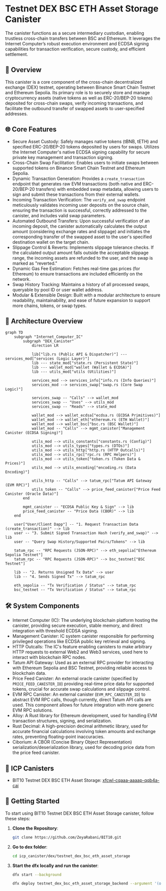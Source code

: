 # Testnet DEX BSC ETH Asset Storage Canister

The canister functions as a secure intermediary custodian, enabling trustless cross-chain transfers between BSC and Ethereum. It leverages the Internet Computer’s robust execution environment and ECDSA signing capabilities for transaction verification, secure custody, and efficient settlement.

## 🌟 Overview

This canister is a core component of the cross-chain decentralized exchange (DEX) testnet, operating between Binance Smart Chain Testnet and Ethereum Sepolia. Its primary role is to securely store and manage cryptocurrency assets (native tokens as well as ERC-20/BEP-20 tokens) deposited for cross-chain swaps, verify incoming transactions, and facilitate the outbound transfer of swapped assets to user-specified addresses.

## 🌐 Core Features

- Secure Asset Custody: Safely manages native tokens (tBNB, tETH) and specified ERC-20/BEP-20 tokens deposited by users for swaps. Utilizes the Internet Computer's native ECDSA signing capability for secure private key management and transaction signing.
- Cross-Chain Swap Facilitation: Enables users to initiate swaps between supported tokens on Binance Smart Chain Testnet and Ethereum Sepolia.
- Dynamic Transaction Generation: Provides a `create_transaction` endpoint that generates raw EVM transactions (both native and ERC-20/BEP-20 transfers) with embedded swap metadata, allowing users to sign and submit these transactions from their external wallets.
- Incoming Transaction Verification: The `verify_and_swap` endpoint meticulously validates incoming user deposits on the source chain, ensuring the transaction is successful, correctly addressed to the canister, and includes valid swap parameters.
- Automated Outbound Transfers: Upon successful verification of an incoming deposit, the canister automatically calculates the output amount (considering exchange rates and slippage) and initiates the corresponding transfer of the swapped asset to the user's specified destination wallet on the target chain.
- Slippage Control & Reverts: Implements slippage tolerance checks. If the calculated output amount falls outside the acceptable slippage range, the incoming assets are refunded to the user, and the swap is marked as "reverted."
- Dynamic Gas Fee Estimation: Fetches real-time gas prices (for Ethereum) to ensure transactions are included efficiently on the network.
- Swap History Tracking: Maintains a history of all processed swaps, queryable by pool ID or user wallet address.
- Modular & Extensible Design: Built with a modular architecture to ensure readability, maintainability, and ease of future expansion to support more chains, tokens, or swap types.

## 📐 Architecture Overview

```mermaid
graph TD
    subgraph "Internet_Computer_IC"
        subgraph "DEX_Canister"
            direction LR

            lib["lib.rs (Public API & Dispatcher)"] --- services_mod["services (Logic Layer)"]
            lib --- state_mod["state.rs (Persistent State)"]
            lib --- wallet_mod["wallet (Wallet & ECDSA)"]
            lib --- utils_mod["utils (Utilities)"]

            services_mod --> services_info["info.rs (Info Queries)"]
            services_mod --> services_swap["swap.rs (Core Swap Logic)"]

            services_swap -- "Calls" --> wallet_mod
            services_swap -- "Uses" --> utils_mod
            services_swap -- "Reads" --> state_mod

            wallet_mod --> wallet_ecdsa["ecdsa.rs (ECDSA Primitives)"]
            wallet_mod --> wallet_eth["ethereum.rs (ETH Wallet)"]
            wallet_mod --> wallet_bsc["bsc.rs (BSC Wallet)"]
            wallet_mod -- "Calls" --> mgmt_canister["Management Canister (ECDSA Signing)"]

            utils_mod --> utils_constants["constants.rs (Config)"]
            utils_mod --> utils_types["types.rs (DTOs)"]
            utils_mod --> utils_http["http.rs (HTTP Outcalls)"]
            utils_mod --> utils_rpc["rpc.rs (RPC Helpers)"]
            utils_mod --> utils_token["token.rs (Token Data & Prices)"]
            utils_mod --> utils_encoding["encoding.rs (Data Encoding)"]

            utils_http -- "Calls" --> tatum_rpc["Tatum API Gateway (EVM RPC)"]
            utils_token -- "Calls" --> price_feed_canister["Price Feed Canister (Oracle Data)"]
        end

        mgmt_canister -- "ECDSA Public Key & Sign" --> lib
        price_feed_canister -- "Price Data (CBOR)" --> lib
    end

    user["User/Client Dapp"] -- "1. Request Transaction Data (create_transaction)" --> lib
    user -- "3. Submit Signed Transaction Hash (verify_and_swap)" --> lib
    user -- "Query Swap History/Supported Pairs/Tokens" --> lib

    tatum_rpc -- "RPC Requests (JSON-RPC)" --> eth_sepolia["Ethereum Sepolia Testnet"]
    tatum_rpc -- "RPC Requests (JSON-RPC)" --> bsc_testnet["BSC Testnet"]

    lib -- "2. Returns Unsigned Tx Data" --> user
    lib -- "4. Sends Signed Tx" --> tatum_rpc

    eth_sepolia -- "Tx Verification / Status" --> tatum_rpc
    bsc_testnet -- "Tx Verification / Status" --> tatum_rpc
```

## 🛠️ System Components

- Internet Computer (IC): The underlying blockchain platform hosting the canister, providing secure execution, stable memory, and direct integration with threshold ECDSA signing.
- Management Canister: IC system canister responsible for performing privileged operations like ECDSA public key retrieval and signing.
- HTTP Outcalls: The IC's feature enabling canisters to make arbitrary HTTP requests to external Web2 and Web3 services, used here to interact with blockchain RPC nodes.
- Tatum API Gateway: Used as an external RPC provider for interacting with Ethereum Sepolia and BSC Testnet, providing reliable access to blockchain data.
- Price Feed Canister: An external oracle canister (specified by `PRICE_FEED_CANISTER_ID`) providing real-time price data for supported tokens, crucial for accurate swap calculations and slippage control.
- EVM RPC Canister: An external canister (`EVM_RPC_CANISTER_ID`) to abstract EVM RPC calls, though currently, direct Tatum API calls are used. This component allows for future integration with more generic EVM RPC solutions.
- Alloy: A Rust library for Ethereum development, used for handling EVM transaction structures, signing, and serialization.
- Rust Decimal: A high-precision decimal arithmetic library, used for accurate financial calculations involving token amounts and exchange rates, preventing floating-point inaccuracies.
- Ciborium: A CBOR (Concise Binary Object Representation) serialization/deserialization library, used for decoding price data from the price feed canister.

## 🔗 ICP Canisters

- BIT10 Testnet DEX BSC ETH Asset Storage: [xfcwl-cqaaa-aaaap-qqb4a-cai](https://a4gq6-oaaaa-aaaab-qaa4q-cai.raw.icp0.io/?id=xfcwl-cqaaa-aaaap-qqb4a-cai)

## 🏁 Getting Started

To start using BIT10 Testnet DEX BSC ETH Asset Storage canister, follow these steps:

1. **Clone the Repository**:
    ```bash
    git clone https://github.com/ZeyaRabani/BIT10.git
    ```

2. **Go to dex folder**:
    ```bash
    cd icp_canister/dex/testnet_dex_bsc_eth_asset_storage
    ```

3. **Start the dfx locally and run the canister**:
    ```bash
    dfx start --background

    dfx deploy testnet_dex_bsc_eth_asset_storage_backend --argument '(opt record {ethereum_network = opt variant {Sepolia}; bsc_network = opt variant {Testnet}; ecdsa_key_name = opt variant {TestKeyLocalDevelopment}})'
    ```